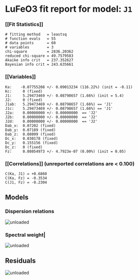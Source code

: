 # LuFeO3 fit report for model: `J1`

### [[Fit Statistics]]
    # fitting method   = leastsq
    # function evals   = 55
    # data points      = 60
    # variables        = 3
    chi-square         = 2836.20362
    reduced chi-square = 49.7579583
    Akaike info crit   = 237.352627
    Bayesian info crit = 243.635661
### [[Variables]]
    Ka:    -0.07755208 +/- 0.09013234 (116.22%) (init = -0.11)
    Kc:     0 (fixed)
    J1:     5.29473469 +/- 0.08798657 (1.66%) (init = 5.4)
    J2:     0 (fixed)
    J1ab:   5.29473469 +/- 0.08798657 (1.66%) == 'J1'
    J1c:    5.29473469 +/- 0.08798657 (1.66%) == 'J1'
    J2a:    0.00000000 +/- 0.00000000  == 'J2'
    J2b:    0.00000000 +/- 0.00000000  == 'J2'
    J2d:    0.00000000 +/- 0.00000000  == 'J2'
    Dab_x:  0.07202 (fixed)
    Dab_y:  0.07189 (fixed)
    Dab_z:  0.08099 (fixed)
    Dc_x:   0.030178 (fixed)
    Dc_y:   0.155156 (fixed)
    Dc_z:   0 (fixed)
    Fz:     0.08054973 +/- 4.7923e-07 (0.00%) (init = 0.05)
### [[Correlations]] (unreported correlations are < 0.100)
    C(Ka, J1) = +0.6860
    C(Ka, Fz) = -0.3534
    C(J1, Fz) = -0.2304

## Models

### Dispersion relations
![unloaded](./spinwaves-LuFeO3-J1-Eq.png) 

### Spectral weight|
![unloaded](./spinwaves-LuFeO3-J1-Sqw.png)

## Residuals

![unloaded](./spinwaves-LuFeO3-J1-residuals-final.png)